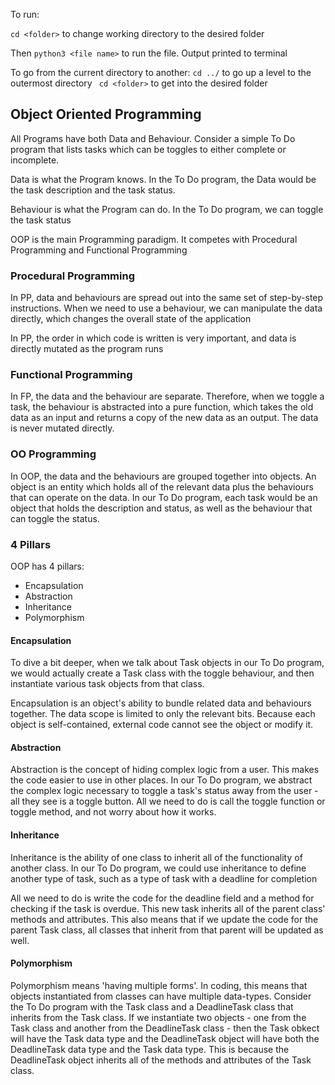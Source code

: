 To run:

`cd <folder>` to change working directory to the desired folder

Then `python3 <file name>` to run the file. Output printed to terminal

To go from the current directory to another:
`cd ../` to go up a level to the outermost directory
` cd <folder>` to get into the desired folder


## Object Oriented Programming

All Programs have both Data and Behaviour. Consider a simple To Do program that lists tasks which can be toggles to either complete or incomplete.

Data is what the Program knows. In the To Do program, the Data would be the task description and the task status.

Behaviour is what the Program can do. In the To Do program, we can toggle the task status

OOP is the main Programming paradigm. It competes with Procedural Programming and Functional Programming

### Procedural Programming

In PP, data and behaviours are spread out into the same set of step-by-step instructions. When we need to use a behaviour, we can manipulate the data directly, which changes the overall state of the application

In PP, the order in which code is written is very important, and data is directly mutated as the program runs

### Functional Programming

In FP, the data and the behaviour are separate. Therefore, when we toggle a task, the behaviour is abstracted into a pure function, which takes the old data as an input and returns a copy of the new data as an output. The data is never mutated directly.

### OO Programming

In OOP, the data and the behaviours are grouped together into objects. An object is an entity which holds all of the relevant data plus the behaviours that can operate on the data. In our To Do program, each task would be an object that holds the description and status, as well as the behaviour that can toggle the status.

### 4 Pillars

OOP has 4 pillars:
- Encapsulation
- Abstraction
- Inheritance
- Polymorphism

#### Encapsulation

To dive a bit deeper, when we talk about Task objects in our To Do program, we would actually create a Task class with the toggle behaviour, and then instantiate various task objects from that class.

Encapsulation is an object's ability to bundle related data and behaviours together. The data scope is limited to only the relevant bits. Because each object is self-contained, external code cannot see the object or modify it.

#### Abstraction

Abstraction is the concept of hiding complex logic from a user. This makes the code easier to use in other places. In our To Do program, we abstract the complex logic necessary to toggle a task's status away from the user - all they see is a toggle button. All we need to do is call the toggle function or toggle method, and not worry about how it works.

#### Inheritance

Inheritance is the ability of one class to inherit all of the functionality of another class. In our To Do program, we could use inheritance to define another type of task, such as a type of task with a deadline for completion

All we need to do is write the code for the deadline field and a method for checking if the task is overdue. This new task inherits all of the parent class' methods and attributes. This also means that if we update the code for the parent Task class, all classes that inherit from that parent will be updated as well.

#### Polymorphism

Polymorphism means 'having multiple forms'. In coding, this means that objects instantiated from classes can have multiple data-types. Consider the To Do program with the Task class and a DeadlineTask class that inherits from the Task class. If we instantiate two objects - one from the Task class and another from the DeadlineTask class - then the Task obkect will have the Task data type and the DeadlineTask object will have both the DeadlineTask data type and the Task data type. This is because the DeadlineTask object inherits all of the methods and attributes of the Task class.